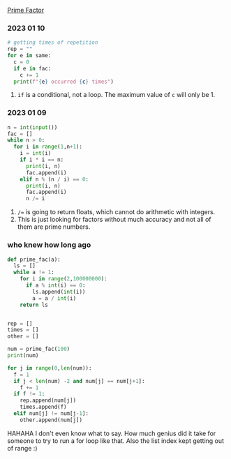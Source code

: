 [Prime Factor](./codingpractices/prime_factor.py)

### 2023 01 10
```python
# getting times of repetition
rep = ""
for e in same:
  c = 0
  if e in fac:
    c += 1
  print(f"{e} occurred {c} times")
```
1. `if` is a conditional, not a loop. The maximum value of `c` will only be 1.


### 2023 01 09

```python
n = int(input())
fac = []
while n > 0:
  for i in range(1,n+1):
    i = int(i)
    if i * i == n:
      print(i, n)
      fac.append(i)
    elif n % (n / i) == 0:
      print(i, n)
      fac.append(i)
      n /= i
```
1. `/=` is going to return floats, which cannot do arithmetic with integers.
2. This is just looking for factors without much accuracy and not all of them are prime numbers.

### who knew how long ago
```python
def prime_fac(a):
  ls = []
  while a != 1:
    for i in range(2,100000000):
      if a % int(i) == 0:
        ls.append(int(i))
        a = a / int(i)
    return ls


rep = []
times = []
other = []

num = prime_fac(100)
print(num)

for j in range(0,len(num)):
  f = 1
  if j < len(num) -2 and num[j] == num[j+1]:
    f += 1
  if f != 1:
    rep.append(num[j])
    times.append(f)
  elif num[j] != num[j-1]:
    other.append(num[j])
```
HAHAHA I don't even know what to say. How much genius did it take for someone to try to run a for loop like that.
Also the list index kept getting out of range :)
